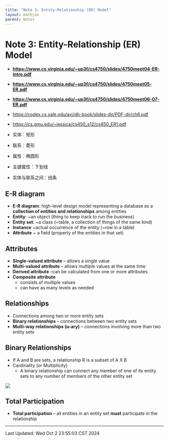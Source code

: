 ```yaml
---
title: "Note 3: Entity-Relationship (ER) Model"
layout: mathjax
parent: Notes
---
```


# Note 3: Entity-Relationship (ER) Model

- **<https://www.cs.virginia.edu/~up3f/cs4750/slides/4750meet04-ER-intro.pdf>**
- **<https://www.cs.virginia.edu/~up3f/cs4750/slides/4750meet05-ER.pdf>**
- **<https://www.cs.virginia.edu/~up3f/cs4750/slides/4750meet06-07-ER.pdf>**
- <https://codex.cs.yale.edu/avi/db-book/slides-dir/PDF-dir/ch6.pdf>
- <https://cs.gmu.edu/~jessica/cs450_s12/cs450_ER1.pdf>

- 实体：矩形
- 联系：菱形
- 属性：椭圆形
- 主键属性：下划线
- 实体与联系之间：线条

## E-R diagram

- **E-R diagram**: high-level design model representing a database as a **collection of entities and relationships** among entities
- **Entity**: ~an object (thing to keep track to run the business)
- **Entity set**: ~a class (~table, a collection of things of the same kind)
- **Instance** ~actual occurrence of the entity (~row in a table)
- **Attribute** ~ a field (property of the entities in that set)

## Attributes

- **Single-valued attribute** – allows a single value
- **Multi-valued attribute** – allows multiple values at the same time
- **Derived attribute** –can be calculated from one or more attributes
- **Composite attribute**
	- consists of multiple values
	- can have as many levels as needed

## Relationships

- Connections among two or more entity sets
- **Binary relationships** – connections between two entity sets
- **Multi-way relationships (u-ary)** – connections involving more than two entity sets

## Binary Relationships

- If A and B are sets, a relationship R is a subset of A X B
- Cardinality (or Multiplicity)
	- A binary relationship can connect any member of one of its entity sets to any number of members of the other entity set

![](Cardinality.png)

## Total Participation

- **Total participation** – all entities in an entity set **must** participate in the relationship



---

Last Updated: Wed Oct  2 23:55:03 CST 2024
